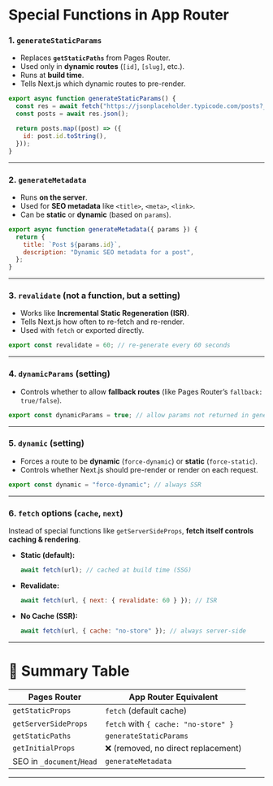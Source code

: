 
# Special Functions in **App Router**

### 1. `generateStaticParams`

* Replaces **`getStaticPaths`** from Pages Router.
* Used only in **dynamic routes** (`[id]`, `[slug]`, etc.).
* Runs at **build time**.
* Tells Next.js which dynamic routes to pre-render.

```js
export async function generateStaticParams() {
  const res = await fetch("https://jsonplaceholder.typicode.com/posts?_limit=3");
  const posts = await res.json();

  return posts.map((post) => ({
    id: post.id.toString(),
  }));
}
```

---

### 2. `generateMetadata`

* Runs **on the server**.
* Used for **SEO metadata** like `<title>`, `<meta>`, `<link>`.
* Can be **static** or **dynamic** (based on `params`).

```js
export async function generateMetadata({ params }) {
  return {
    title: `Post ${params.id}`,
    description: "Dynamic SEO metadata for a post",
  };
}
```

---

### 3. `revalidate` (not a function, but a setting)

* Works like **Incremental Static Regeneration (ISR)**.
* Tells Next.js how often to re-fetch and re-render.
* Used with `fetch` or exported directly.

```js
export const revalidate = 60; // re-generate every 60 seconds
```

---

### 4. `dynamicParams` (setting)

* Controls whether to allow **fallback routes** (like Pages Router’s `fallback: true/false`).

```js
export const dynamicParams = true; // allow params not returned in generateStaticParams
```

---

### 5. `dynamic` (setting)

* Forces a route to be **dynamic** (`force-dynamic`) or **static** (`force-static`).
* Controls whether Next.js should pre-render or render on each request.

```js
export const dynamic = "force-dynamic"; // always SSR
```

---

### 6. `fetch` options (`cache`, `next`)

Instead of special functions like `getServerSideProps`, **fetch itself controls caching & rendering**.

* **Static (default):**

  ```js
  await fetch(url); // cached at build time (SSG)
  ```
* **Revalidate:**

  ```js
  await fetch(url, { next: { revalidate: 60 } }); // ISR
  ```
* **No Cache (SSR):**

  ```js
  await fetch(url, { cache: "no-store" }); // always server-side
  ```

---

# 🎯 Summary Table

| Pages Router              | App Router Equivalent                |
| ------------------------- | ------------------------------------ |
| `getStaticProps`          | `fetch` (default cache)              |
| `getServerSideProps`      | `fetch` with `{ cache: "no-store" }` |
| `getStaticPaths`          | `generateStaticParams`               |
| `getInitialProps`         | ❌ (removed, no direct replacement)   |
| SEO in `_document`/`Head` | `generateMetadata`                   |

---


